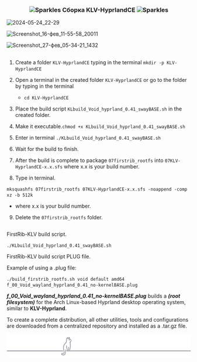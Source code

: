 
<h3 align="center">
	<img src="https://github.com/JaKooLit/Telegram-Animated-Emojis/blob/main/Activity/Sparkles.webp" alt="Sparkles" width="38" height="38" />
	 Сборка KLV-HyprlandCE
	<img src="https://github.com/JaKooLit/Telegram-Animated-Emojis/blob/main/Activity/Sparkles.webp" alt="Sparkles" width="38" height="38" />
</h3>


![2024-05-24_22-29](https://github.com/sofijacom/KLV-HyprlandCE/assets/107557749/e47d2377-fe62-4571-94a5-89a2fd1c821b)


![Screenshot_16-фев_11-55-58_20011](https://github.com/user-attachments/assets/3b297a6e-c5ad-4bdc-823e-0e66dbbc5e40)


![Screenshot_27-фев_05-34-21_1432](https://github.com/user-attachments/assets/919673ca-1ff5-497f-9c15-d52da96874a6)


##


1) Create a folder `KLV-HyprlandCE` typing in the terminal `mkdir -p KLV-HyprlandCE`

2) Open a terminal in the created folder `KLV-HyprlandCE` or go to the folder by typing in the terminal

   - `cd KLV-HyprlandCE`

3) Place the build script  `KLbuild_Void_hyprland_0.41_swayBASE.sh` in the created folder.
   
4) Make it executable.`chmod +x KLbuild_Void_hyprland_0.41_swayBASE.sh`

5) Enter in terminal `./KLbuild_Void_hyprland_0.41_swayBASE.sh`

6) Wait for the build to finish.

7) After the build is complete to package `07firstrib_rootfs` into `07KLV-HyprlandCE-x.x.sfs` where x.x is your build number.

8) Type in terminal.

```
mksquashfs 07firstrib_rootfs 07KLV-HyprlandCE-x.x.sfs -noappend -comp xz -b 512k
```
  - where x.x is your build number.

9) Delete the `07firstrib_rootfs` folder.

##

FirstRib-KLV build script. 

```
./KLbuild_Void_hyprland_0.41_swayBASE.sh
```
FirstRib-KLV build script PLUG file.

Example of using a .plug file:

```
./build_firstrib_rootfs.sh void default amd64 f_00_Void_wayland_hyprland_0.41_no-kernelBASE.plug
```

***f_00_Void_wayland_hyprland_0.41_no-kernelBASE.plug***  builds a  ***(root filesystem)***  for the Arch Linux-based Hyprland desktop operating system, similar to **KLV-Hyprland**.

To create a complete distribution, all other utilities, tools and configurations are downloaded from a centralized repository and installed as a .tar.gz file.

<p align="center">	
  <img src="https://github.com/sofijacom/sofijacom/blob/49e18fe1d7c2223884efd95af9370dcb84697427/icons_line/gray0_ctp_on_line.svg?sanitize=true" />
</p>
